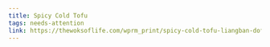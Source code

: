 ```yaml
---
title: Spicy Cold Tofu
tags: needs-attention
link: https://thewoksoflife.com/wprm_print/spicy-cold-tofu-liangban-dofu
---
```


